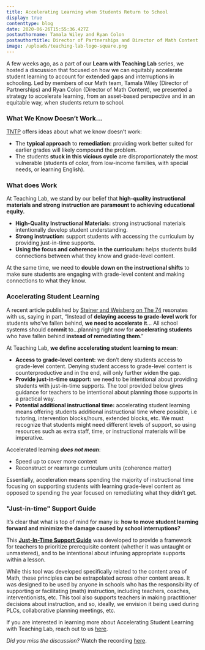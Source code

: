 ```yaml
---
title: Accelerating Learning when Students Return to School
display: true
contenttype: blog
date: 2020-06-26T15:55:36.427Z
postauthorname: Tamala Wiley and Ryan Colon
postauthortitle: Director of Partnerships and Director of Math Content
image: /uploads/teaching-lab-logo-square.png
---
```

A few weeks ago, as a part of our **Learn with Teaching Lab** series, we hosted a discussion that focused on how we can equitably accelerate student learning to account for extended gaps and interruptions in schooling. Led by members of our Math team, Tamala Wiley (Director of Partnerships) and Ryan Colon (Director of Math Content), we presented a strategy to accelerate learning, from an asset-based perspective and in an equitable way, when students return to school.

### What We Know Doesn’t Work...

[TNTP](https://tntp.org/assets/set-resources/TNTP_Learning_Acceleration_Guide_Final.pdf) offers ideas about what we know doesn’t work:

* The **typical approach** to **remediation**: providing work better suited for earlier grades will likely compound the problem.
* The students **stuck in this vicious cycle** are disproportionately the most vulnerable (students of color, from low-income families, with special needs, or learning English).

### What does Work

At Teaching Lab, we stand by our belief that **high-quality instructional materials and strong instruction are paramount to achieving educational equity.**

* **High-Quality Instructional Materials:** strong instructional materials intentionally develop student understanding.
* **Strong instruction:** support students with accessing the curriculum by providing just-in-time supports.
* **Using the focus and coherence in the curriculum:** helps students build connections between what they know and grade-level content.

At the same time, we need to **double down on the instructional shifts** to make sure students are engaging with grade-level content and making connections to what they know.

### Accelerating Student Learning

A recent article published by [Steiner and Weisberg on The 74](https://www.the74million.org/article/steiner-weisberg-when-students-go-back-to-school-too-many-will-start-the-year-behind-heres-how-to-catch-them-up-in-real-time/) resonates with us, saying in part, “Instead of **delaying access to grade-level work** for students who’ve fallen behind, **we need to accelerate it**… All school systems should **commit** to...planning right now for **accelerating students** who have fallen behind **instead of remediating them**.”

At Teaching Lab, **we define accelerating student learning to mean**:

* **Access to grade-level content:** we don’t deny students access to grade-level content. Denying student access to grade-level content is counterproductive and in the end, will only further widen the gap.
* **Provide just-in-time support:** we need to be intentional about providing students with just-in-time supports. The tool provided below gives guidance for teachers to be intentional about planning those supports in a practical way.
* **Potential additional instructional time:** accelerating student learning means offering students additional instructional time where possible, i.e tutoring, intervention blocks/hours, extended blocks, etc. We must recognize that students might need different levels of support, so using resources such as extra staff, time, or instructional materials will be imperative.

Accelerated learning ***does not mean***:

* Speed up to cover more content
* Reconstruct or rearrange curriculum units (coherence matter)

Essentially, acceleration means spending the majority of instructional time focusing on supporting students with learning grade-level content as opposed to spending the year focused on remediating what they didn’t get.

### "Just-in-time" Support Guide

It’s clear that what is top of mind for many is: **how to move student learning forward and minimize the damage caused by school interruptions?**

This **[Just-In-Time Support Guide](https://www.teachinglab.org/uploads/teaching-lab-template-just-in-time-supports-guide.pdf)** was developed to provide a framework for teachers to prioritize prerequisite content (whether it was untaught or unmastered), and to be intentional about infusing appropriate supports within a lesson.

While this tool was developed specifically related to the content area of Math, these principles can be extrapolated across other content areas. It was designed to be used by anyone in schools who has the responsibility of supporting or facilitating (math) instruction, including teachers, coaches, interventionists, etc. This tool also supports teachers in making practitioner decisions about instruction, and so, ideally, we envision it being used during PLCs, collaborative planning meetings, etc.

If you are interested in learning more about Accelerating Student Learning with Teaching Lab, reach out to us [here](mailto:sheena.lights@teachinglab.org).

*Did you miss the discussion?* Watch the recording [here](https://us02web.zoom.us/rec/share/3tYqEL6gpmFOQJ2QsBrQCv8_F67XT6a81CYe-vcNmUln94F5J5pA7BFIoN_sTtqJ?startTime=1591900933000).